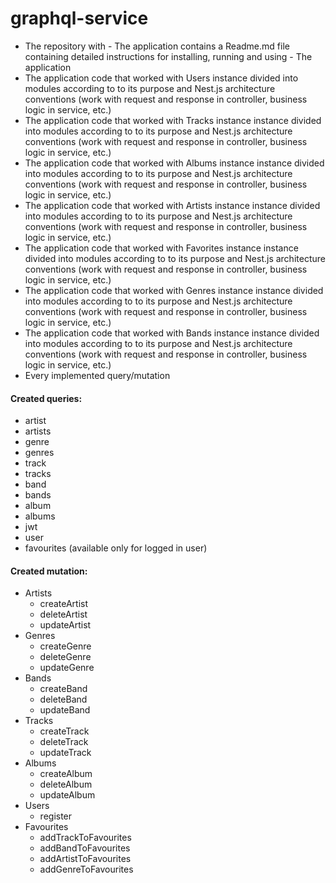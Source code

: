 # graphql-service

- The  repository with - The  application contains a Readme.md file containing detailed instructions for installing, running and using - The  application
- The  application code that worked with Users instance divided into modules according to to its purpose and Nest.js architecture conventions (work with request and response in controller, business logic in service, etc.)
- The  application code that worked with Tracks instance instance divided into modules according to to its purpose and Nest.js architecture conventions (work with request and response in controller, business logic in service, etc.)
- The  application code that worked with Albums instance instance divided into modules according to to its purpose and Nest.js architecture conventions (work with request and response in controller, business logic in service, etc.)
- The  application code that worked with Artists instance instance divided into modules according to to its purpose and Nest.js architecture conventions (work with request and response in controller, business logic in service, etc.)
- The  application code that worked with Favorites instance instance divided into modules according to to its purpose and Nest.js architecture conventions (work with request and response in controller, business logic in service, etc.)
- The  application code that worked with Genres instance instance divided into modules according to to its purpose and Nest.js architecture conventions (work with request and response in controller, business logic in service, etc.)
- The  application code that worked with Bands instance instance divided into modules according to to its purpose and Nest.js architecture conventions (work with request and response in controller, business logic in service, etc.)
- Every implemented query/mutation

#### Created queries:
- artist
- artists
- genre
- genres
- track
- tracks
- band
- bands
- album
- albums
- jwt
- user
- favourites (available only for logged in user)

#### Created mutation:

- Artists
    - createArtist
    - deleteArtist
    - updateArtist
- Genres
    - createGenre
    - deleteGenre
    - updateGenre
- Bands
    - createBand
    - deleteBand
    - updateBand
- Tracks
    - createTrack
    - deleteTrack
    - updateTrack
- Albums
    - createAlbum
    - deleteAlbum
    - updateAlbum
- Users
    - register
- Favourites
    - addTrackToFavourites
    - addBandToFavourites
    - addArtistToFavourites
    - addGenreToFavourites
